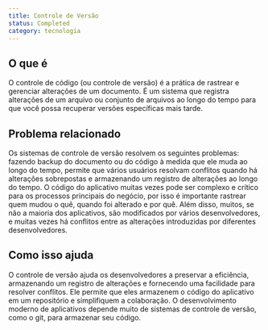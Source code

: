 ```yaml
---
title: Controle de Versão
status: Completed
category: tecnologia
---
```


## O que é

O controle de código (ou controle de versão) é a prática de rastrear e gerenciar alterações de um documento. É um sistema que registra alterações de um arquivo ou conjunto de arquivos ao longo do tempo para que você possa recuperar versões específicas mais tarde.

## Problema relacionado

Os sistemas de controle de versão resolvem os seguintes problemas: fazendo backup do documento ou do código à medida que ele muda ao longo do tempo, permite que vários usuários resolvam conflitos quando há alterações sobrepostas e armazenando um registro de alterações ao longo do tempo. O código do aplicativo muitas vezes pode ser complexo e crítico para os processos principais do negócio, por isso é importante rastrear quem mudou o quê, quando foi alterado e por quê. Além disso, muitos, se não a maioria dos aplicativos, são modificados por vários desenvolvedores, e muitas vezes há conflitos entre as alterações introduzidas por diferentes desenvolvedores.

## Como isso ajuda

O controle de versão ajuda os desenvolvedores a preservar a eficiência, armazenando um registro de alterações e fornecendo uma facilidade para resolver conflitos. Ele permite que eles armazenem o código do aplicativo em um repositório e simplifiquem a colaboração. O desenvolvimento moderno de aplicativos depende muito de sistemas de controle de versão, como o git, para armazenar seu código.
